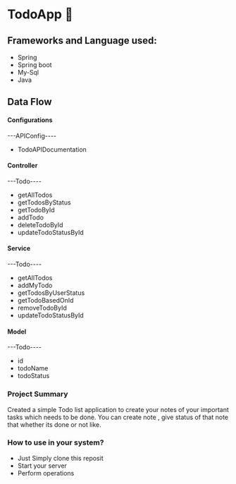 # TodoApp 👋

## Frameworks and Language used:
 - Spring
 - Spring boot
 - My-Sql
 - Java


 ## Data Flow
 #### Configurations
 ---APIConfig----
 - TodoAPIDocumentation

 #### Controller
 ---Todo----
 - getAllTodos
 - getTodosByStatus
 - getTodoById
 - addTodo
 - deleteTodoById
 - updateTodoStatusById

 #### Service
  ---Todo----
 - getAllTodos
 - addMyTodo
 - getTodosByUserStatus
 - getTodoBasedOnId
 - removeTodoById
 - updateTodoStatusById

 #### Model
 ---Todo----
 - id
 - todoName
 - todoStatus 

### Project Summary
Created a simple Todo list application to create your notes of your important tasks which needs to be done. You can create note , give status of that note that whether its done or not like.

### How to use in your system?
 - Just Simply clone this reposit
 - Start your server
 - Perform operations 
